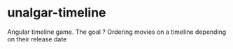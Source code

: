 # unalgar-timeline
Angular timeline game. The goal ? Ordering movies on a timeline depending on their release date
